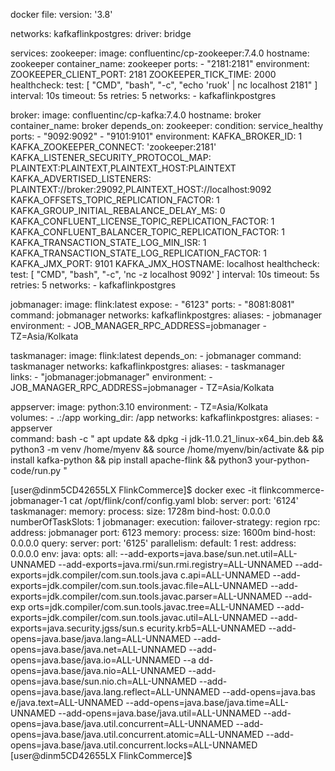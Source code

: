 docker file:
version: '3.8'

networks:
  kafkaflinkpostgres:
    driver: bridge

services:
  zookeeper:
    image: confluentinc/cp-zookeeper:7.4.0
    hostname: zookeeper
    container_name: zookeeper
    ports:
      - "2181:2181"
    environment:
      ZOOKEEPER_CLIENT_PORT: 2181
      ZOOKEEPER_TICK_TIME: 2000
    healthcheck:
      test: [ "CMD", "bash", "-c", "echo 'ruok' | nc localhost 2181" ]
      interval: 10s
      timeout: 5s
      retries: 5
    networks:
      - kafkaflinkpostgres

  broker:
    image: confluentinc/cp-kafka:7.4.0
    hostname: broker
    container_name: broker
    depends_on:
      zookeeper:
        condition: service_healthy
    ports:
      - "9092:9092"
      - "9101:9101"
    environment:
      KAFKA_BROKER_ID: 1
      KAFKA_ZOOKEEPER_CONNECT: 'zookeeper:2181'
      KAFKA_LISTENER_SECURITY_PROTOCOL_MAP: PLAINTEXT:PLAINTEXT,PLAINTEXT_HOST:PLAINTEXT
      KAFKA_ADVERTISED_LISTENERS: PLAINTEXT://broker:29092,PLAINTEXT_HOST://localhost:9092
      KAFKA_OFFSETS_TOPIC_REPLICATION_FACTOR: 1
      KAFKA_GROUP_INITIAL_REBALANCE_DELAY_MS: 0
      KAFKA_CONFLUENT_LICENSE_TOPIC_REPLICATION_FACTOR: 1
      KAFKA_CONFLUENT_BALANCER_TOPIC_REPLICATION_FACTOR: 1
      KAFKA_TRANSACTION_STATE_LOG_MIN_ISR: 1
      KAFKA_TRANSACTION_STATE_LOG_REPLICATION_FACTOR: 1
      KAFKA_JMX_PORT: 9101
      KAFKA_JMX_HOSTNAME: localhost
    healthcheck:
      test: [ "CMD", "bash", "-c", 'nc -z localhost 9092' ]
      interval: 10s
      timeout: 5s
      retries: 5
    networks:
      - kafkaflinkpostgres

  jobmanager:
    image: flink:latest
    expose:
      - "6123"
    ports:
      - "8081:8081"
    command: jobmanager
    networks:
      kafkaflinkpostgres:
        aliases:
          - jobmanager     
    environment:
      - JOB_MANAGER_RPC_ADDRESS=jobmanager
      - TZ=Asia/Kolkata      

  taskmanager:
    image: flink:latest
    depends_on:
      - jobmanager
    command: taskmanager
    networks:
      kafkaflinkpostgres:
        aliases:
          - taskmanager    
    links:
      - "jobmanager:jobmanager"
    environment:
      - JOB_MANAGER_RPC_ADDRESS=jobmanager
      - TZ=Asia/Kolkata    

  appserver:
    image: python:3.10
    environment:
      - TZ=Asia/Kolkata    
    volumes:
      - .:/app
    working_dir: /app
    networks:
      kafkaflinkpostgres:
        aliases:
          - appserver    
    command: bash -c "
      apt update &&
      dpkg -i jdk-11.0.21_linux-x64_bin.deb &&
      python3 -m venv /home/myenv &&
      source /home/myenv/bin/activate &&
      pip install kafka-python &&
      pip install apache-flink &&
      python3 your-python-code/run.py
      "

[user@dinm5CD42655LX FlinkCommerce]$ docker exec -it flinkcommerce-jobmanager-1 cat /opt/flink/conf/config.yaml
blob:
  server:
    port: '6124'
taskmanager:
  memory:
    process:
      size: 1728m
  bind-host: 0.0.0.0
  numberOfTaskSlots: 1
jobmanager:
  execution:
    failover-strategy: region
  rpc:
    address: jobmanager
    port: 6123
  memory:
    process:
      size: 1600m
  bind-host: 0.0.0.0
query:
  server:
    port: '6125'
parallelism:
  default: 1
rest:
  address: 0.0.0.0
env:
  java:
    opts:
      all: --add-exports=java.base/sun.net.util=ALL-UNNAMED --add-exports=java.rmi/sun.rmi.registry=ALL-UNNAMED --add-exports=jdk.compiler/com.sun.tools.java
c.api=ALL-UNNAMED --add-exports=jdk.compiler/com.sun.tools.javac.file=ALL-UNNAMED --add-exports=jdk.compiler/com.sun.tools.javac.parser=ALL-UNNAMED --add-exp
orts=jdk.compiler/com.sun.tools.javac.tree=ALL-UNNAMED --add-exports=jdk.compiler/com.sun.tools.javac.util=ALL-UNNAMED --add-exports=java.security.jgss/sun.s
ecurity.krb5=ALL-UNNAMED --add-opens=java.base/java.lang=ALL-UNNAMED --add-opens=java.base/java.net=ALL-UNNAMED --add-opens=java.base/java.io=ALL-UNNAMED --a
dd-opens=java.base/java.nio=ALL-UNNAMED --add-opens=java.base/sun.nio.ch=ALL-UNNAMED --add-opens=java.base/java.lang.reflect=ALL-UNNAMED --add-opens=java.bas
e/java.text=ALL-UNNAMED --add-opens=java.base/java.time=ALL-UNNAMED --add-opens=java.base/java.util=ALL-UNNAMED --add-opens=java.base/java.util.concurrent=ALL-UNNAMED --add-opens=java.base/java.util.concurrent.atomic=ALL-UNNAMED --add-opens=java.base/java.util.concurrent.locks=ALL-UNNAMED
[user@dinm5CD42655LX FlinkCommerce]$ 
